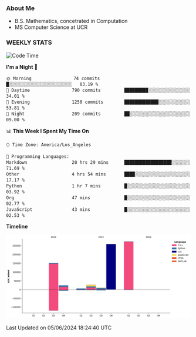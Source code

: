 ### About Me

- B.S. Mathematics, concetrated in Computation
- MS Computer Science at UCR


### WEEKLY STATS
<!--START_SECTION:waka-->
![Code Time](http://img.shields.io/badge/Code%20Time-135%20hrs%202%20mins-blue)

**I'm a Night 🦉** 

```text
🌞 Morning                74 commits          █░░░░░░░░░░░░░░░░░░░░░░░░   03.19 % 
🌆 Daytime                790 commits         █████████░░░░░░░░░░░░░░░░   34.01 % 
🌃 Evening                1250 commits        █████████████░░░░░░░░░░░░   53.81 % 
🌙 Night                  209 commits         ██░░░░░░░░░░░░░░░░░░░░░░░   09.00 % 
```


📊 **This Week I Spent My Time On** 

```text
🕑︎ Time Zone: America/Los_Angeles

💬 Programming Languages: 
Markdown                 20 hrs 29 mins      ██████████████████░░░░░░░   71.69 % 
Other                    4 hrs 54 mins       ████░░░░░░░░░░░░░░░░░░░░░   17.17 % 
Python                   1 hr 7 mins         █░░░░░░░░░░░░░░░░░░░░░░░░   03.92 % 
Org                      47 mins             █░░░░░░░░░░░░░░░░░░░░░░░░   02.77 % 
JavaScript               43 mins             █░░░░░░░░░░░░░░░░░░░░░░░░   02.53 % 
```

**Timeline**

![Lines of Code chart](https://raw.githubusercontent.com/nickocruzm/nickocruzm/main/assets/bar_graph.png)


 Last Updated on 05/06/2024 18:24:40 UTC
<!--END_SECTION:waka-->
